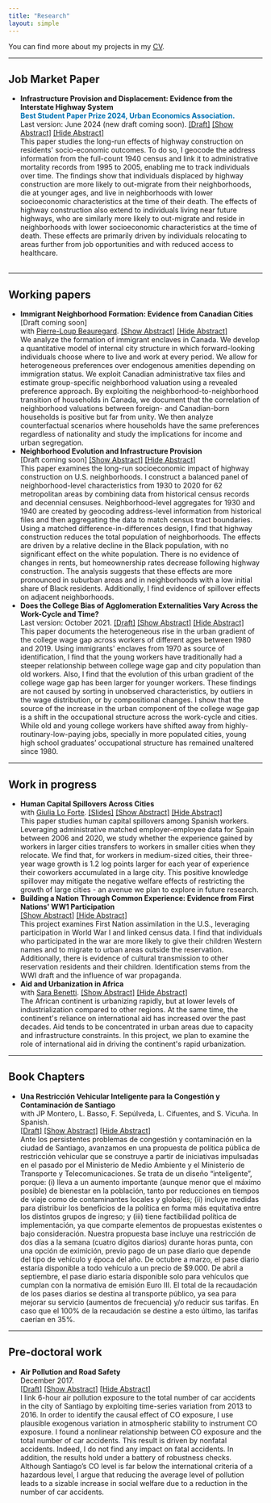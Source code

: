 ```yaml
---
title: "Research"
layout: simple
---
```


You can find more about my projects in my [CV](../files/cv_pablo_last.pdf).

---
## Job Market Paper
- **Infrastructure Provision and Displacement: Evidence from the Interstate Highway System**
  <br/><span style="color: rgb(0,114,178); font-weight: bold;">Best Student Paper Prize 2024, Urban Economics Association.</span>
  <br /> Last version: June 2024 (new draft coming soon). [[Draft]](../files/displacement_jmp.pdf)
  <a id="hide1" href="#hide1" class="hide">[Show Abstract]</a>
  <a id="show1" href="#show1" class="show">[Hide Abstract]</a>
  <div class="details">
    This paper studies the long-run effects of highway construction on residents' socio-economic outcomes. To do so, I geocode the address information from the full-count 1940 census and link it to administrative mortality records from 1995 to 2005, enabling me to track individuals over time. The findings show that individuals displaced by highway construction are more likely to out-migrate from their neighborhoods, die at younger ages, and live in neighborhoods with lower socioeconomic characteristics at the time of their death. The effects of highway construction also extend to individuals living near future highways, who are similarly more likely to out-migrate and reside in neighborhoods with lower socioeconomic characteristics at the time of death.  These effects are primarily driven by individuals relocating to areas further from job opportunities and with reduced access to healthcare.
  </div> 
  <br/>

---
## Working papers
- **Immigrant Neighborhood Formation: Evidence from Canadian Cities** 
  <br />[Draft coming soon]
  <br /> with [Pierre-Loup Beauregard](https://www.pierreloupbeauregard.org).
  <a id="hide3" href="#hide3" class="hide">[Show Abstract]</a>
  <a id="show3" href="#show3" class="show">[Hide Abstract]</a>
  <div class="details">
  We analyze the formation of immigrant enclaves in Canada. We develop a quantitative model of internal city structure in which forward-looking individuals choose where to live and work at every period. We allow for heterogeneous preferences over endogenous amenities depending on immigration status. We exploit Canadian administrative tax files and estimate group-specific neighborhood valuation using a revealed preference approach. By exploiting the neighborhood-to-neighborhood transition of households in Canada, we document that the correlation of neighborhood valuations between foreign- and Canadian-born households is positive but far from unity. We then analyze counterfactual scenarios where households have the same preferences regardless of nationality and study the implications for income and urban segregation.
  </div> 
- **Neighborhood Evolution and Infrastructure Provision**
  <br /> [Draft coming soon]
  <a id="hide6" href="#hide6" class="hide">[Show Abstract]</a>
  <a id="show6" href="#show6" class="show">[Hide Abstract]</a>
  <div class="details">
    This paper examines the long-run socioeconomic impact of highway construction on U.S. neighborhoods.
    I construct a balanced panel of neighborhood-level characteristics from 1930 to 2020 for 62 metropolitan areas by combining data from historical census records and decennial censuses.
    Neighborhood-level aggregates for 1930 and 1940 are created by geocoding address-level information from historical files and then aggregating the data to match census tract boundaries.
    Using a matched difference-in-differences design, I find that highway construction reduces the total population of neighborhoods.
    The effects are driven by a relative decline in the Black population, with no significant effect on the white population.
    There is no evidence of changes in rents, but homeownership rates decrease following highway construction.
    The analysis suggests that these effects are more pronounced in suburban areas and in neighborhoods with a low initial share of Black residents.
    Additionally, I find evidence of spillover effects on adjacent neighborhoods.
  </div> 
- **Does the College Bias of Agglomeration Externalities Vary Across the Work-Cycle and Time?**
  <br /> Last version: October 2021. [[Draft]](../files/wics.pdf)
  <a id="hide2" href="#hide2" class="hide">[Show Abstract]</a>
  <a id="show2" href="#show2" class="show">[Hide Abstract]</a>
  <div class="details">
  This paper documents the heterogeneous rise in the urban gradient of the college wage gap across workers of different ages between 1980 and 2019. Using immigrants' enclaves from 1970 as source of identification, I find that the young workers have traditionally had a steeper relationship between college wage gap and city population than old workers. Also, I find that the evolution of this urban gradient of the college wage gap has been larger for younger workers. These findings are not caused by sorting in unobserved characteristics, by outliers in the wage distribution, or by compositional changes. I show that the source of the increase in the urban component of the college wage gap is a shift in the occupational structure across the work-cycle and cities. While old and young college workers have shifted away from highly-routinary-low-paying jobs, specially in more populated cities, young high school graduates’ occupational structure has remained unaltered since 1980.
  </div>

---
## Work in progress
- **Human Capital Spillovers Across Cities** 
  <br/> with [Giulia Lo Forte](https://loforteg.github.io). [[Slides]](../files/hcs_slides.pdf)
  <a id="hide7" href="#hide7" class="hide">[Show Abstract]</a>
  <a id="show7" href="#show7" class="show">[Hide Abstract]</a>
  <div class="details">
  This paper studies human capital spillovers among Spanish workers. Leveraging administrative matched employer-employee data for Spain between 2006 and 2020, we study whether the experience gained by workers in larger cities transfers to workers in smaller cities when they relocate. We find that, for workers in medium-sized cities, their three-year wage growth is 1.2 log points larger for each year of experience their coworkers accumulated in a large city. This positive knowledge spillover may mitigate the negative welfare effects of restricting the growth of large cities - an avenue we plan to explore in future research.
  </div>
- **Building a Nation Through Common Experience: Evidence from First Nations' WW1 Participation**
  <br/>
  <a id="hide8" href="#hide8" class="hide">[Show Abstract]</a>
  <a id="show8" href="#show8" class="show">[Hide Abstract]</a>
  <div class="details">
  This project examines First Nation assimilation in the U.S., leveraging participation in World War I and linked census data. I find that individuals who participated in the war are more likely to give their children Western names and to migrate to urban areas outside the reservation. Additionally, there is evidence of cultural transmission to other reservation residents and their children. Identification stems from the WWI draft and the influence of war propaganda.
  </div>
- **Aid and Urbanization in Africa**
  <br/> with [Sara Benetti](https://economics.ubc.ca/profile/sara-benetti/).
  <a id="hide9" href="#hide9" class="hide">[Show Abstract]</a>
  <a id="show9" href="#show9" class="show">[Hide Abstract]</a>
  <div class="details">
  The African continent is urbanizing rapidly, but at lower levels of industrialization compared to other regions. At the same time, the continent's reliance on international aid has increased over the past decades. Aid tends to be concentrated in urban areas due to capacity and infrastructure constraints. In this project, we plan to examine the role of international aid in driving the continent's rapid urbanization. 
  </div>

---
## Book Chapters 
- **Una Restricción Vehicular Inteligente para la Congestión y Contaminación de Santiago**
  <br /> with JP Montero, L. Basso, F. Sepúlveda, L. Cifuentes, and S. Vicuña. In Spanish.
  <br />  [[Draft]](../files/cap_pol_publicas.pdf)
  <a id="hide4" href="#hide4" class="hide">[Show Abstract]</a>
  <a id="show4" href="#show4" class="show">[Hide Abstract]</a>
  <div class="details" id="show4">
    Ante los persistentes problemas de congestión y contaminación en la ciudad de Santiago, avanzamos en una propuesta de política pública de restricción vehicular que se construye a partir de iniciativas impulsadas en el pasado por el Ministerio de Medio Ambiente y el Ministerio de Transporte y Telecomunicaciones. Se trata de un diseño “inteligente”, porque: (i) lleva a un aumento importante (aunque menor que el máximo posible) de bienestar en la población, tanto por reducciones en tiempos de viaje como de contaminantes locales y globales; (ii) incluye medidas para distribuir los beneficios de la política en forma más equitativa entre los distintos grupos de ingreso; y (iii) tiene factibilidad política de implementación, ya que comparte elementos de propuestas existentes o bajo consideración. Nuestra propuesta base incluye una restricción de dos días a la semana (cuatro dígitos diarios) durante horas punta, con una opción de eximición, previo pago de un pase diario que depende del tipo de vehículo y época del año. De octubre a marzo, el pase diario estaría disponible a todo vehículo a un precio de $9.000. De abril a septiembre, el pase diario estaría disponible solo para vehículos que cumplan con la normativa de emisión Euro III. El total de la recaudación de los pases diarios se destina al transporte público, ya sea para mejorar su servicio (aumentos de frecuencia) y/o reducir sus tarifas. En caso que el 100% de la recaudación se destine a esto último, las tarifas caerían en 35%.
  </div> 
  
---
## Pre-doctoral work
- **Air Pollution and Road Safety**
  <br /> December 2017.
  <br /> [[Draft]](../files/ma_thesis.pdf) 
  <a id="hide5" href="#hide5" class="hide">[Show Abstract]</a>
  <a id="show5" href="#show5" class="show">[Hide Abstract]</a>
  <div class="details">
    I link 6-hour air pollution exposure to the total number of car accidents in the city of Santiago by exploiting time-series variation from 2013 to 2016. In order to identify the causal effect of CO exposure, I use plausible exogenous variation in atmospheric stability to instrument CO exposure. I found a nonlinear relationship between CO exposure and the total number of car accidents. This result is driven by nonfatal accidents. Indeed, I do not find any impact on fatal accidents. In addition, the results hold under a battery of robustness checks. Although Santiago’s CO level is far below the international criteria of a hazardous level, I argue that reducing the average level of pollution leads to a sizable increase in social welfare due to a reduction in the number of car accidents.
  </div> 
   
